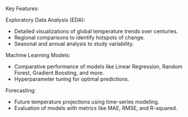 Key Features:

Exploratory Data Analysis (EDA):
- Detailed visualizations of global temperature trends over centuries.
- Regional comparisons to identify hotspots of change.
- Seasonal and annual analysis to study variability.

Machine Learning Models:
- Comparative performance of models like Linear Regression, Random Forest, Gradient Boosting, and more.
- Hyperparameter tuning for optimal predictions.

Forecasting:
- Future temperature projections using time-series modeling.
- Evaluation of models with metrics like MAE, RMSE, and R-squared.

